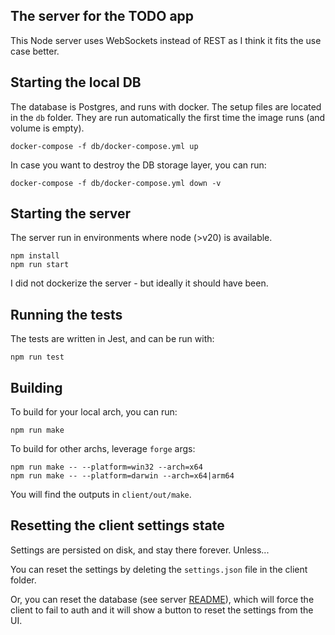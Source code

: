 ## The server for the TODO app

This Node server uses WebSockets instead of REST as I think
it fits the use case better.

## Starting the local DB
The database is Postgres, and runs with docker.
The setup files are located in the `db` folder. They are run automatically
the first time the image runs (and volume is empty).
```
docker-compose -f db/docker-compose.yml up
```

In case you want to destroy the DB storage layer, you can run:
```
docker-compose -f db/docker-compose.yml down -v
```

## Starting the server

The server run in environments where node (>v20) is available.

```
npm install
npm run start
```

I did not dockerize the server - but ideally it should have been.

## Running the tests

The tests are written in Jest, and can be run with:
```
npm run test
```

## Building
To build for your local arch, you can run:
```
npm run make
```

To build for other archs, leverage `forge` args:
```
npm run make -- --platform=win32 --arch=x64
npm run make -- --platform=darwin --arch=x64|arm64
```

You will find the outputs in `client/out/make`.

## Resetting the client settings state
Settings are persisted on disk, and stay there forever. Unless...

You can reset the settings by deleting the `settings.json` file in the client folder.

Or, you can reset the database (see server [README](../server/README.md)), which will
force the client to fail to auth and it will show a button to reset the settings from the UI.

